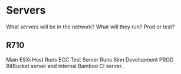 # Servers
What servers will be in the network? What will they run? Prod or test?

## R710
Main ESXi Host
Runs ECC Test Server
Runs Sinn Development PROD BitBucket server and internal Bamboo CI server.
